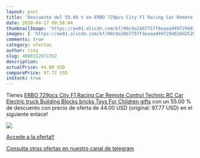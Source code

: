 ```yaml
---
layout: post
title: 'Descuento del 55.00 % en ERBO 729pcs City F1 Racing Car Remote Co'
date: 2020-04-17 09:56:04
thumbnailImage: 'https://ae01.alicdn.com/kf/H0c9a2667757f4eaaa9497294010d2520D/ERBO-729pcs-City-F1-Racing-Car-Remote-Control-Technic-RC-Car-Electric-truck-Building-Blocks-bricks.jpg_350x350._SL200_.jpg'
images: [ 'https://ae01.alicdn.com/kf/H0c9a2667757f4eaaa9497294010d2520D/ERBO-729pcs-City-F1-Racing-Car-Remote-Control-Technic-RC-Car-Electric-truck-Building-Blocks-bricks.jpg_350x350._SL200_.jpg' ]
comments: true
category: ofertas
author: ring
slug: 4000312071762
description:
actualPrice: 44.00 USD
comparePrice: 97.77 USD
inStock: true
---
```


Tienes [ERBO 729pcs City F1 Racing Car Remote Control Technic RC Car Electric truck Building Blocks bricks Toys For Children gifts](https://www.amazon.com/dp/4000312071762/?tag=redken08-20) con un 55.00 % de descuento con precio de oferta de 44.00 USD (original: 97.77 USD) en el siguiente enlace!

[![](https://ae01.alicdn.com/kf/H0c9a2667757f4eaaa9497294010d2520D/ERBO-729pcs-City-F1-Racing-Car-Remote-Control-Technic-RC-Car-Electric-truck-Building-Blocks-bricks.jpg_350x350._SL200_.jpg)](https://www.amazon.com/dp/4000312071762/?tag=redken08-20)

[Accede a la oferta!!](https://www.amazon.com/dp/4000312071762/?tag=redken08-20)

[Consulta otras ofertas en nuestro canal de telegram](https://t.me/s/ofertas25)
